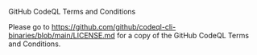 GitHub CodeQL Terms and Conditions

Please go to https://github.com/github/codeql-cli-binaries/blob/main/LICENSE.md for a copy of the GitHub CodeQL Terms and Conditions.
